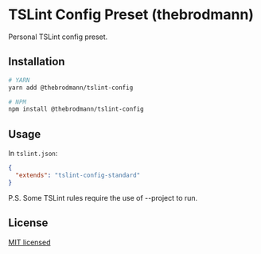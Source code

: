 # TSLint Config Preset (thebrodmann)

Personal TSLint config preset.

## Installation

```bash
# YARN
yarn add @thebrodmann/tslint-config

# NPM
npm install @thebrodmann/tslint-config
```

## Usage

In `tslint.json`:

```json
{
  "extends": "tslint-config-standard"
}
```

P.S. Some TSLint rules require the use of --project to run.

## License

[MIT licensed](LICENSE)
